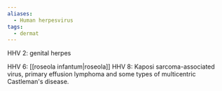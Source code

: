 ```yaml
---
aliases:
  - Human herpesvirus
tags:
  - dermat
---
```

HHV 2: genital herpes

HHV 6: [[roseola infantum|roseola]]
HHV 8: Kaposi sarcoma-associated virus, primary effusion lymphoma and some types of multicentric Castleman's disease.